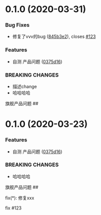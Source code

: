 # 0.1.0 (2020-03-31)


### Bug Fixes

* 修复了vvv的bug ([845b3e2](https://github.com/tarymee/myreact/commit/845b3e2ce572e7f5f24c403569bdc3e63b42c230)), closes [#123](https://github.com/tarymee/myreact/issues/123)


### Features

* 自测 产品问题 ([0375d16](https://github.com/tarymee/myreact/commit/0375d16ad834b24078ab4e2608a214752b3e410f))


### BREAKING CHANGES

* 描述change
* 哈哈哈哈

旗舰产品问题 ##

# 0.1.0 (2020-03-23)



### Features

* 自测 产品问题 ([0375d16](https://github.com/tarymee/myreact/commit/0375d16ad834b24078ab4e2608a214752b3e410f))


### BREAKING CHANGES

* 哈哈哈哈

旗舰产品问题 ##


fix(*): 修复xxx

fix #123